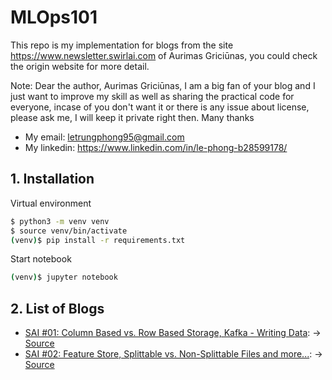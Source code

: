 # MLOps101

This repo is my implementation for blogs from the site https://www.newsletter.swirlai.com of Aurimas Griciūnas, you could check the origin website for more detail.

Note: Dear the author, Aurimas Griciūnas, I am a big fan of your blog and I just want to improve my skill as well as sharing the practical code for everyone, incase of you don't want it or there is any issue about license, please ask me, I will keep it private right then. Many thanks

+ My email: letrungphong95@gmail.com
+ My linkedin: https://www.linkedin.com/in/le-phong-b28599178/ 

## 1. Installation 

Virtual environment 
```bash
$ python3 -m venv venv
$ source venv/bin/activate
(venv)$ pip install -r requirements.txt
```

Start notebook 
```bash
(venv)$ jupyter notebook
```

## 2. List of Blogs 

+ [SAI #01: Column Based vs. Row Based Storage, Kafka - Writing Data](https://www.newsletter.swirlai.com/p/sai-01-column-based-vs-row-based): -> [Source](https://github.com/letrungphong95/MLOps101/tree/main/sai01)
+ [SAI #02: Feature Store, Splittable vs. Non-Splittable Files and more...](https://www.newsletter.swirlai.com/p/sai-02-feature-store-splittable-vs): -> [Source](https://github.com/letrungphong95/MLOps101/tree/main/sai02)


